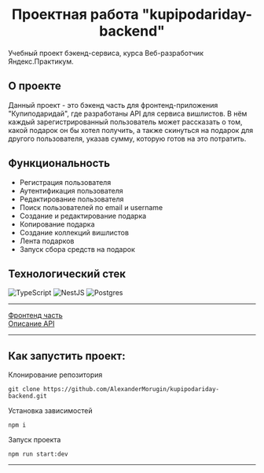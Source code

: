 <h1 align="center">Проектная работа "kupipodariday-backend"</h1>

Учебный проект бэкенд-сервиса, курса Веб-разработчик Яндекс.Практикум.

## О проекте ##

Данный проект - это бэкенд часть для фронтенд-приложения "Купиподаридай", где разработаны API для сервиса вишлистов. В нём каждый зарегистрированный пользователь может рассказать о том, какой подарок он бы хотел получить, а также скинуться на подарок для другого пользователя, указав сумму, которую готов на это потратить.

## Функциональность ##

- Регистрация пользователя
- Аутентификация пользователя
- Редактирование пользователя
- Поиск пользователей по email и username
- Создание и редактирование подарка
- Копирование подарка
- Создание коллекций вишлистов
- Лента подарков
- Запуск сбора средств на подарок

## Технологический стек ##
![TypeScript](https://img.shields.io/badge/typescript-%23007ACC.svg?style=for-the-badge&logo=typescript&logoColor=white)
![NestJS](https://img.shields.io/badge/nestjs-%23E0234E.svg?style=for-the-badge&logo=nestjs&logoColor=white)
![Postgres](https://img.shields.io/badge/postgres-%23316192.svg?style=for-the-badge&logo=postgresql&logoColor=white)
____
[Фронтенд часть](https://github.com/yandex-praktikum/kupipodariday-frontend) <br>
[Описание API](https://app.swaggerhub.com/apis/zlocate/KupiPodariDay/1.0.0)
____

## Как запустить проект: ##
Клонирование репозитория
```
git clone https://github.com/AlexanderMorugin/kupipodariday-backend.git
```
Установка зависимостей
```
npm i
```
Запуск проекта
```
npm run start:dev
```
--------
